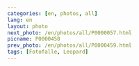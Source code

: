 ```yaml
---
categories: [en, photos, all]
lang: en
layout: photo
next_photo: /en/photos/all/P0000057.html
picname: P0000458
prev_photo: /en/photos/all/P0000459.html
tags: [Fotofalle, Leopard]
---
```

